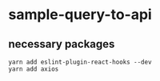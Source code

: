 # sample-query-to-api

## necessary packages

```text
yarn add eslint-plugin-react-hooks --dev
yarn add axios
```
